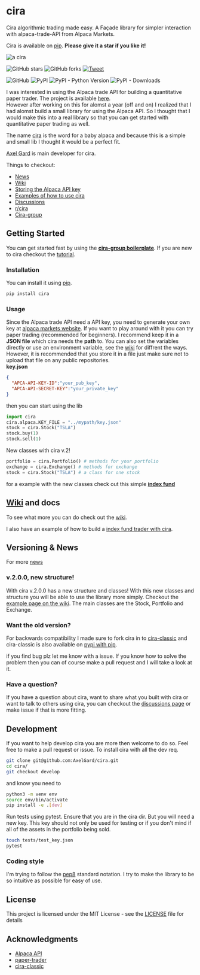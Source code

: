 # cira

Cira algorithmic trading made easy. A Façade library for simpler interaction with alpaca-trade-API from Alpaca Markets.

Cira is available on [pip](https://pypi.org/project/cira/). **Please give it a star if you like it!**

![a cira](https://external-content.duckduckgo.com/iu/?u=https%3A%2F%2Fi.pinimg.com%2F236x%2Fb6%2F42%2F3c%2Fb6423cfea7f6fcfeceeb9f852fa52ced--llama-drawing-drawing-art.jpg&f=1&nofb=1)

![GitHub stars](https://img.shields.io/github/stars/AxelGard/Cira?style=social)
![GitHub forks](https://img.shields.io/github/forks/AxelGard/cira?style=social)
[![Tweet](https://img.shields.io/twitter/url/http/shields.io.svg?style=social)](https://twitter.com/Axel_Gard)

![GitHub](https://img.shields.io/github/license/AxelGard/cira?style=plastic)
![PyPI](https://img.shields.io/pypi/v/cira)
![PyPI - Python Version](https://img.shields.io/pypi/pyversions/cira)
![PyPI - Downloads](https://img.shields.io/pypi/dm/cira)

I was interested in using the Alpaca trade API for building a quantitative paper trader.
The project is available [here](https://github.com/AxelGard/paper-trader).<br>
However after working on this for alomst a year (off and on) I realized that I had alomst build a small library for using the Alpaca API.
So I thought that I would make this into a real library so that you can get started with quantitative paper trading as well.

The name [cira](https://en.wikipedia.org/wiki/Cria) is the word for a baby alpaca and because this is a simple and small lib I thought it would be a perfect fit.

[Axel Gard](https://github.com/AxelGard) is main developer for cira.

Things to checkout: 

* [News](https://github.com/AxelGard/cira/discussions/categories/news)
* [Wiki](https://github.com/AxelGard/cira/wiki/Storing-the-Alpaca-API-key)
* [Storing the Alpaca API key](https://github.com/AxelGard/cira/wiki/Storing-the-Alpaca-API-key)
* [Examples of how to use cira](https://github.com/AxelGard/cira/wiki/Examples)
* [Discussions](https://github.com/AxelGard/cira/discussions)
* [r/cira](https://www.reddit.com/r/cira/)
* [Cira-group](https://github.com/cira-group)

## Getting Started

You can get started fast by using the **[cira-group boilerplate](https://github.com/cira-group/cira-boilerplate)**.
If you are new to cira checkout the [tutorial](https://github.com/AxelGard/cira/wiki/Tutorial).

### Installation
You can install it using [pip](https://pypi.org/project/cira/).
```bash
pip install cira
```

### Usage
Since the Alpaca trade API need a API key, you need to generate your own key at [alpaca markets website](https://app.alpaca.markets/signup). If you want to play around with it you can try paper trading (recommended for beginners). I recommend keep it in a **JSON file** which cira needs the **path** to.
You can also set the variables directly or use an environment variable, see the [wiki](https://github.com/AxelGard/cira/wiki/Storing-the-Alpaca-API-key) for diffrent the ways. However, it is recommended that you store it in a file just make sure not to upload that file on any public repositories. <br>
**key.json**
```json
{
  "APCA-API-KEY-ID":"your_pub_key",
  "APCA-API-SECRET-KEY":"your_private_key"
}
```
then you can start using the lib
```python
import cira
cira.alpaca.KEY_FILE = "../mypath/key.json"
stock = cira.Stock("TSLA")
stock.buy(1)
stock.sell(1)
```

New classes with cira v.2!
```python
portfolio = cira.Portfolio() # methods for your portfolio 
exchange = cira.Exchange() # methods for exchange 
stock = cira.Stock("TSLA") # a class for one stock
```
for a example with the new classes check out this simple **[index fund](https://github.com/AxelGard/cira/wiki/Examples#simple-index-fund)**

## [Wiki](https://github.com/AxelGard/cira/wiki) and docs 

To see what more you can do check out the [wiki](https://github.com/AxelGard/cira/wiki).

I also have an example of how to build a [index fund trader with cira](https://github.com/AxelGard/cira/wiki/Examples#simple-index-fund).

## Versioning & News 

For more [news](https://github.com/AxelGard/cira/discussions/categories/news)

### v.2.0.0, new structure!

With cira v.2.0.0 has a new structure and classes! 
With this new classes and structure you will be able to use the library more simply. Checkout the [example page on the wiki](https://github.com/AxelGard/cira/wiki/Examples). The main classes are the Stock, Portfolio and Exchange.

### Want the old version?

For backwards compatibility I made sure to fork cira in to [cira-classic](https://github.com/AxelGard/cira-classic) and cira-classic is also available on [pypi with pip](https://pypi.org/project/cira-classic/). 

if you find bug plz let me know with a issue. If you know how to solve the problem then you can of course make a pull request and I will take a look at it.

### Have a question? 

If you have a question about cira, want to share what you built with cira or want to talk to others using cira, 
you can checkout the [discussions page](https://github.com/AxelGard/cira/discussions) or make issue if that is more fitting. 

## Development 
If you want to help develop cira you are more then welcome to do so. 
Feel free to make a pull request or issue. 
To install cira with all the dev req.
```bash
git clone git@github.com:AxelGard/cira.git
cd cira/
git checkout develop
```
and know you need to  
```bash
python3 -m venv env
source env/bin/activate
pip install -e .[dev]
```
Run tests using pytest. Ensure that you are in the cira dir.
But you will need a new key. This key should not only be used for testing or if you don't mind if all of the assets in the portfolio being sold.   
```bash
touch tests/test_key.json
pytest
```

### Coding style
I'm trying to follow the [pep8](https://pep8.org/) standard notation. 
I try to make the library to be so intuitive as possible for easy of use.

## License
This project is licensed under the MIT License - see the [LICENSE](LICENSE.txt) file for details


## Acknowledgments

* [Alpaca API](https://alpaca.markets/)
* [paper-trader](https://github.com/AxelGard/paper-trader)
* [cira-classic](https://github.com/AxelGard/cira-classic)
